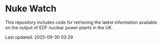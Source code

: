 # Nuke Watch

This repository includes code for retrieving the latest information available on the output of EDF nuclear power plants in the UK.

Last updated: 2025-09-30 03:29